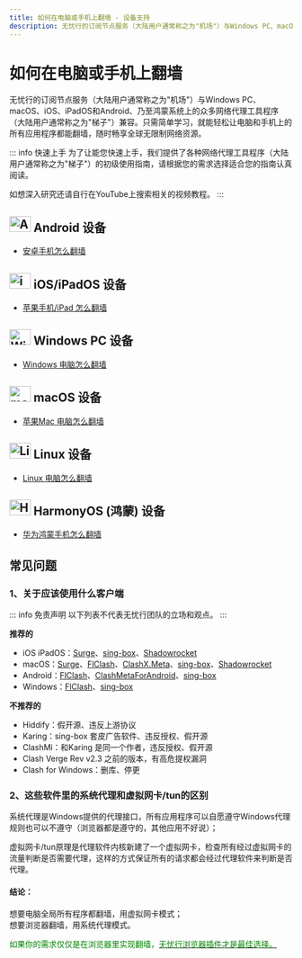 ```yaml
---
title: 如何在电脑或手机上翻墙 - 设备支持
description: 无忧行的订阅节点服务（大陆用户通常称之为"机场"）与Windows PC、macOS、iOS、iPadOS和Android、乃至鸿蒙系统上的众多网络代理工具程序（大陆用户通常称之为"梯子"）兼容。只需简单学习，就能轻松让电脑和手机上的所有应用程序都能翻墙，随时畅享全球无限制网络资源。
---
```


# 如何在电脑或手机上翻墙

无忧行的订阅节点服务（大陆用户通常称之为"机场"）与Windows PC、macOS、iOS、iPadOS和Android、乃至鸿蒙系统上的众多网络代理工具程序（大陆用户通常称之为"梯子"）兼容。只需简单学习，就能轻松让电脑和手机上的所有应用程序都能翻墙，随时畅享全球无限制网络资源。

::: info 快速上手
为了让能您快速上手，我们提供了各种网络代理工具程序（大陆用户通常称之为"梯子"）的初级使用指南，请根据您的需求选择适合您的指南认真阅读。

如想深入研究还请自行在YouTube上搜索相关的视频教程。
:::

## <img src="/Jego/images/image_spaces_2FtaiByLw8cj0IZKJTlaiM_2Fuploads_2F7Hh3XGbbAH0jtCKDKIF6_2Fandroid_3.svg" width="38" height="28" alt="Android图标"> **Android 设备**

* [安卓手机怎么翻墙](/devices/android)

## <img src="/Jego/images/image_spaces_2FtaiByLw8cj0IZKJTlaiM_2Fuploads_2F7GBp8VQdHNWWH3aalDTP_2Fios_3.svg" width="38" height="28" alt="iOS图标"> **iOS/iPadOS 设备**

* [苹果手机/iPad 怎么翻墙](/devices/ios)

## <img src="/Jego/images/image_spaces_2FtaiByLw8cj0IZKJTlaiM_2Fuploads_2FbeA5N21M1iATQm5HiGND_2Fwin_1.svg" width="38" height="28" alt="Windows图标"> Windows PC **设备**

* [Windows 电脑怎么翻墙](/devices/windows)

## <img src="/Jego/images/image_spaces_2FtaiByLw8cj0IZKJTlaiM_2Fuploads_2FrUGve1gm2gP1sXdvgjCw_2Fapple_1.svg" width="38" height="28" alt="macOS图标"> **macOS 设备**

* [苹果Mac 电脑怎么翻墙](/devices/mac)

## <img src="/Jego/images/image_spaces_2FtaiByLw8cj0IZKJTlaiM_2Fuploads_2FJJlooO6sJC8xrcR6vqGj_2Flinux_1.svg" width="38" height="28" alt="Linux图标"> Linux 设备

* [Linux 电脑怎么翻墙](/devices/linux)

## <img src="/Jego/images/image_spaces_2FtaiByLw8cj0IZKJTlaiM_2Fuploads_2FhUBqYs4CpmMcueAi690m_2FHMOS_Logo_Icon_1.svg" width="38" height="28" alt="HarmonyOS图标"> HarmonyOS (鸿蒙) 设备

* [华为鸿蒙手机怎么翻墙](/devices/harmony)

## 常见问题

### 1、关于应该使用什么客户端

::: info 免责声明
以下列表不代表无忧行团队的立场和观点。
:::

**推荐的**

* iOS iPadOS：[Surge](/tool/surge)、[sing-box](/tool/sing-boxforapple)、[Shadowrocket](/tool/shadowrocket)
* macOS：[Surge](/tool/surge)、[FlClash](/tool/flclash)、[ClashX.Meta](https://github.com/MetaCubeX/ClashX.Meta/releases)、[sing-box](/tool/sing-boxforapple)、[Shadowrocket](/tool/shadowrocket)
* Android：[FlClash](/tool/flclash)、[ClashMetaForAndroid](https://github.com/MetaCubeX/ClashMetaForAndroid/releases)、[sing-box](/tool/sing-boxforandroid)
* Windows：[FlClash](/tool/flclash)、[sing-box](/tool/guiforsing-box)

**不推荐的**

* Hiddify：假开源、违反上游协议
* Karing：sing-box 套皮广告软件、违反授权、假开源
* ClashMi：和Karing 是同一个作者，违反授权、假开源
* Clash Verge Rev v2.3 之前的版本，有高危提权漏洞
* Clash for Windows：删库、停更

### 2、这些软件里的系统代理和虚拟网卡/tun的区别

系统代理是Windows提供的代理接口，所有应用程序可以自愿遵守Windows代理规则也可以不遵守（浏览器都是遵守的，其他应用不好说）；

虚拟网卡/tun原理是代理软件内核新建了一个虚拟网卡，检查所有经过虚拟网卡的流量判断是否需要代理，这样的方式保证所有的请求都会经过代理软件来判断是否代理。

#### 结论：

想要电脑全局所有程序都翻墙，用虚拟网卡模式；\
想要浏览器翻墙，用系统代理模式。

<span style="color:green;">如果你的需求仅仅是在浏览器里实现翻墙，</span>[<span style="color:green;">无忧行浏览器插件才是最佳选择。</span>](/guide/usage)



